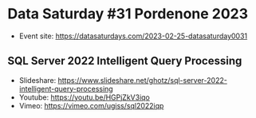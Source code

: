 # Data Saturday #31 Pordenone 2023

- Event site: https://datasaturdays.com/2023-02-25-datasaturday0031

## SQL Server 2022 Intelligent Query Processing

- Slideshare: https://www.slideshare.net/ghotz/sql-server-2022-intelligent-query-processing
- Youtube: https://youtu.be/HGPjZkV3iqo
- Vimeo: https://vimeo.com/ugiss/sql2022iqp
